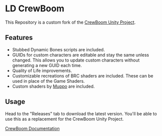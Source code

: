 # LD CrewBoom
This Repository is a custom fork of the [CrewBoom Unity Project](https://github.com/LunaCapra/CrewBoom).

## Features
* Stubbed Dynamic Bones scripts are included.
* GUIDs for custom characters are editable and stay the same unless changed. This allows you to update custom characters without generating a new GUID each time.
* Quality of Life improvements.
* Customizable recreations of BRC shaders are included. These can be used in place of the Game Shaders.
* Custom shaders by [Muppo](https://github.com/Muppotronic) are included.

## Usage
Head to the "Releases" tab to download the latest version. You'll be able to use this as a replacement for the CrewBoom Unity Project.

[CrewBoom Documentation](https://github.com/LunaCapra/CrewBoom/wiki)
